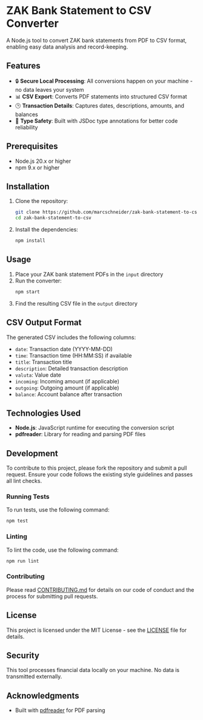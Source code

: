 # ZAK Bank Statement to CSV Converter

A Node.js tool to convert ZAK bank statements from PDF to CSV format, enabling easy data analysis and record-keeping.

## Features

- 🔒 **Secure Local Processing**: All conversions happen on your machine - no data leaves your system
- 📊 **CSV Export**: Converts PDF statements into structured CSV format
- 🕒 **Transaction Details**: Captures dates, descriptions, amounts, and balances
- 🌟 **Type Safety**: Built with JSDoc type annotations for better code reliability

## Prerequisites

- Node.js 20.x or higher
- npm 9.x or higher

## Installation

1. Clone the repository:
   ```bash
   git clone https://github.com/marcschneider/zak-bank-statement-to-csv.git
   cd zak-bank-statement-to-csv
   ```

2. Install the dependencies:
   ```bash
   npm install
   ```

## Usage

1. Place your ZAK bank statement PDFs in the `input` directory
2. Run the converter:
   ```bash
   npm start
   ```
3. Find the resulting CSV file in the `output` directory

## CSV Output Format

The generated CSV includes the following columns:
- `date`: Transaction date (YYYY-MM-DD)
- `time`: Transaction time (HH:MM:SS) if available
- `title`: Transaction title
- `description`: Detailed transaction description
- `valuta`: Value date
- `incoming`: Incoming amount (if applicable)
- `outgoing`: Outgoing amount (if applicable)
- `balance`: Account balance after transaction

## Technologies Used

- **Node.js**: JavaScript runtime for executing the conversion script
- **pdfreader**: Library for reading and parsing PDF files

## Development

To contribute to this project, please fork the repository and submit a pull request. Ensure your code follows the existing style guidelines and passes all lint checks.

### Running Tests

To run tests, use the following command:
```bash
npm test
```

### Linting

To lint the code, use the following command:
```bash
npm run lint
```

### Contributing
Please read [CONTRIBUTING.md](CONTRIBUTING.md) for details on our code of conduct and the process for submitting pull requests.

## License

This project is licensed under the MIT License - see the [LICENSE](LICENSE) file for details.

## Security

This tool processes financial data locally on your machine. No data is transmitted externally.

## Acknowledgments

- Built with [pdfreader](https://www.npmjs.com/package/pdfreader) for PDF parsing
